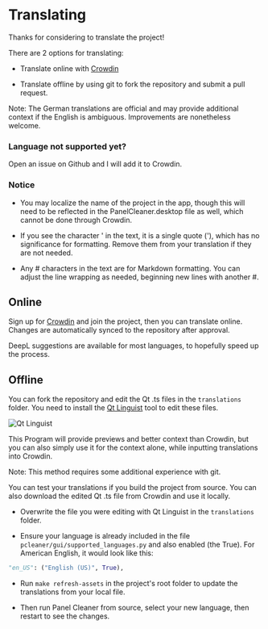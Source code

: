 # Translating


Thanks for considering to translate the project!

There are 2 options for translating:

- Translate online with [Crowdin](https://crowdin.com/project/panel-cleaner/invite?h=5c2a97ea5dd60dc872c64a138e0705f61973200)

- Translate offline by using git to fork the repository and submit a pull request.

Note: The German translations are official and may provide additional context if the English is ambiguous.
Improvements are nonetheless welcome.

### Language not supported yet?

Open an issue on Github and I will add it to Crowdin.

### Notice

- You may localize the name of the project in the app, though this will need to be reflected in the 
  PanelCleaner.desktop file as well, which cannot be done through Crowdin.

- If you see the character &apos; in the text, it is a single quote ('), which has no significance for formatting.
  Remove them from your translation if they are not needed.

- Any # characters in the text are for Markdown formatting. You can adjust the line wrapping as needed, 
  beginning new lines with another #.

## Online

Sign up for [Crowdin](https://crowdin.com/project/panel-cleaner/invite?h=5c2a97ea5dd60dc872c64a138e0705f61973200) and join the project, then you can translate online. Changes are automatically synced to the repository after approval.

DeepL suggestions are available for most languages, to hopefully speed up the process.

## Offline

You can fork the repository and edit the Qt .ts files in the `translations` folder.
You need to install the [Qt Linguist](https://www.qt.io/download) tool to edit these files.

![Qt Linguist](https://github.com/VoxelCubes/PanelCleaner/blob/master/media/screenshots/linguist.png)

This Program will provide previews and better context than Crowdin, but you can also simply use it for the context alone, while inputting translations into Crowdin.

Note: This method requires some additional experience with git.

You can test your translations if you build the project from source. 
You can also download the edited Qt .ts file from Crowdin and use it locally.

- Overwrite the file you were editing with Qt Linguist in the `translations` folder.

- Ensure your language is already included in the file `pcleaner/gui/supported_languages.py` and also enabled (the True). For American English, it would look like this:
```Python
"en_US": ("English (US)", True),
```

- Run `make refresh-assets` in the project's root folder to update the translations from your local file.

- Then run Panel Cleaner from source, select your new language, then restart to see the changes.
